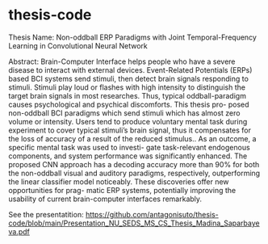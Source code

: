 # thesis-code

Thesis Name: 
Non-oddball ERP Paradigms with Joint Temporal-Frequency Learning in Convolutional Neural Network

Abstract: 
Brain-Computer Interface helps people who have a severe disease to interact with external devices. Event-Related Potentials (ERPs) based BCI systems send stimuli, then detect brain signals responding to stimuli. Stimuli play loud or flashes with high intensity to distinguish the target brain signals in most researches. Thus, typical oddball-paradigm causes psychological and psychical discomforts. This thesis pro- posed non-oddball BCI paradigms which send stimuli which has almost zero volume or intensity. Users tend to produce voluntary mental task during experiment to cover typical stimuli’s brain signal, thus it compensates for the loss of accuracy of a result of the reduced stimulus.. As an outcome, a specific mental task was used to investi- gate task-relevant endogenous components, and system performance was significantly enhanced. The proposed CNN approach has a decoding accuracy more than 90% for both the non-oddball visual and auditory paradigms, respectively, outperforming the linear classifier model noticeably. These discoveries offer new opportunities for prag- matic ERP systems, potentially improving the usability of current brain-computer interfaces remarkably.

See the presentatition: https://github.com/antagonisuto/thesis-code/blob/main/Presentation_NU_SEDS_MS_CS_Thesis_Madina_Saparbayeva.pdf 
